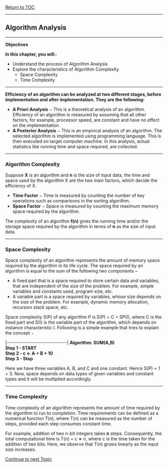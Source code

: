 <a href="https://github.com/CyberTrainingUSAF/06-Intro-to-Algorithms/blob/master/00-Table-of-Contents.md"> Return to TOC </a>

---

## Algorithm Analysis

---

**Objectives**

**In this chapter, you will:**:
* Understand the process of Algorithm Analysis
* Explore the characteristics of Algorithm Complexity
  * Space Complexity
  * Time Complexity

---

**Efficiency of an algorithm can be analyzed at two different stages, before implementation and after implementation. They are the following:**

* **A Priori Analysis**  − This is a theoretical analysis of an algorithm. Efficiency of an algorithm is measured by assuming that all other factors, for example, processor speed, are constant and have no effect on the implementation.
* **A Posterior Analysis**  − This is an empirical analysis of an algorithm. The selected algorithm is implemented using programming language. This is then executed on target computer machine. In this analysis, actual statistics like running time and space required, are collected.

---
### Algorithm Complexity

Suppose  **X**  is an algorithm and  **n**  is the size of input data, the time and space used by the algorithm X are the two main factors, which decide the efficiency of X.

* **Time Factor**  − Time is measured by counting the number of key operations such as comparisons in the sorting algorithm.
* **Space Factor**  − Space is measured by counting the maximum memory space required by the algorithm.

The complexity of an algorithm **f(n)** gives the running time and/or the storage space required by the algorithm in terms of  **n**  as the size of input data.

---
### Space Complexity

Space complexity of an algorithm represents the amount of memory space required by the algorithm in its life cycle. The space required by an algorithm is equal to the sum of the following two components −

* A fixed part that is a space required to store certain data and variables, that are independent of the size of the problem. For example, simple variables and constants used, program size, etc.
* A variable part is a space required by variables, whose size depends on the size of the problem. For example, dynamic memory allocation, recursion stack space, etc.

Space complexity S(P) of any algorithm P is S(P) = C + SP(I), where C is the fixed part and S(I) is the variable part of the algorithm, which depends on instance characteristic I. Following is a simple example that tries to explain the concept −

|------------------------------|
**Algorithm: SUM(A,B)  
Step 1 - START    
Step 2 - c &larr; A + B + 10  
Step 3 - Stop**


Here we have three variables A, B, and C and one constant. Hence S(P) = 1 + 3. Now, space depends on data types of given variables and constant types and it will be multiplied accordingly.

---
### Time Complexity

Time complexity of an algorithm represents the amount of time required by the algorithm to run to completion. Time requirements can be defined as a numerical function T(n), where T(n) can be measured as the number of steps, provided each step consumes constant time.

For example, addition of two n-bit integers takes  **n**  steps. Consequently, the total computational time is T(n) = c ∗ n, where c is the time taken for the addition of two bits. Here, we observe that T(n) grows linearly as the input size increases.

<a href="https://github.com/CyberTrainingUSAF/06-Intro-to-Algorithms/blob/master/02_Algorithm_Design_Lesson.md"> Continue to next Topic </a>
